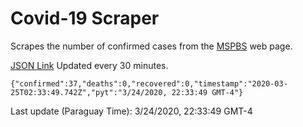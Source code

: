 # Covid-19 Scraper

Scrapes the number of confirmed cases from the [MSPBS](https://www.mspbs.gov.py/covid-19.php) web page.

[JSON Link](https://jmayalag.github.io/covid19-scrape/cases.json)
Updated every 30 minutes.
```
{"confirmed":37,"deaths":0,"recovered":0,"timestamp":"2020-03-25T02:33:49.742Z","pyt":"3/24/2020, 22:33:49 GMT-4"}
```
Last update (Paraguay Time): 3/24/2020, 22:33:49 GMT-4